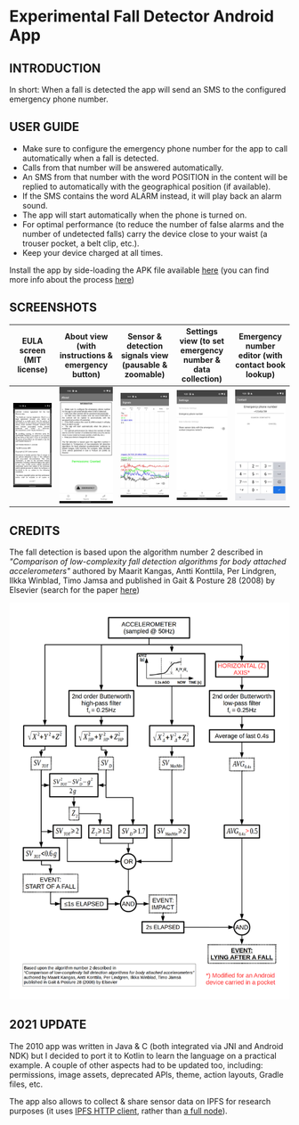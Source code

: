 # Experimental Fall Detector Android App

## INTRODUCTION

In short: When a fall is detected the app will send an SMS to the configured emergency phone number.

## USER GUIDE

* Make sure to configure the emergency phone number for the app to call automatically when a fall is detected.
* Calls from that number will be answered automatically.
* An SMS from that number with the word POSITION in the content will be replied to automatically with the geographical position (if available).
* If the SMS contains the word ALARM instead, it will play back an alarm sound.
* The app will start automatically when the phone is turned on.
* For optimal performance (to reduce the number of false alarms and the number of undetected falls) carry the device close to your waist (a trouser pocket, a belt clip, etc.).
* Keep your device charged at all times.

Install the app by side-loading the APK file available [here](https://github.com/altermarkive/experimental-fall-detector-android-app/releases)
(you can find more info about the process [here](https://www.howtogeek.com/313433/how-to-sideload-apps-on-android/))

## SCREENSHOTS

 EULA screen (MIT license)     | About view (with instructions & emergency button) | Sensor & detection signals view (pausable & zoomable) | Settings view (to set emergency number & data collection) | Emergency number editor (with contact book lookup)
:-----------------------------:|:-------------------------------------------------:|:-----------------------------------------------------:|:---------------------------------------------------------:|:--------------------------------------------------:
 ![EULA](doc/screenshot.0.jpg) | ![About](doc/screenshot.1.jpg)                    | ![Signals](doc/screenshot.2.jpg)                      | ![Settings](doc/screenshot.3.jpg)                         | ![Contact](doc/screenshot.4.jpg)

## CREDITS

The fall detection is based upon the algorithm number 2 described in
*"Comparison of low-complexity fall detection algorithms for body attached accelerometers"*
authored by Maarit Kangas, Antti Konttila, Per Lindgren, Ilkka Winblad, Timo Jamsa
and published in Gait & Posture 28 (2008) by Elsevier (search for the paper [here](https://scholar.google.nl/scholar?hl=en&q=Comparison+of+low-complexity+fall+detection+algorithms+for+body+attached+accelerometers+Kangas+Konttila+Lindgren+Winblad+Jamsa))

![Algorithm](doc/GuardianFallDetector.png)

## 2021 UPDATE

The 2010 app was written in Java & C (both integrated via JNI and Android NDK) but I decided to port it to
Kotlin to learn the language on a practical example. A couple of other aspects had to be updated too,
including: permissions, image assets, deprecated APIs, theme, action layouts, Gradle files, etc.

The app also allows to collect & share sensor data on IPFS for research purposes (it uses [IPFS HTTP client](https://github.com/ipfs-shipyard/java-ipfs-http-client), rather than [a full node](https://github.com/textileio/android-ipfs-lite)).
